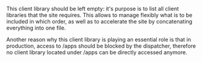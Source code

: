 This client library should be left empty: it's purpose is to list all client libraries that the site requires. This
allows to manage flexibly what is to be included in which order, as well as to accelerate the site by concatenating
everything into one file.

Another reason why this client library is playing an essential role is that in production, access to /apps should be
blocked by the dispatcher, therefore no client library located under /apps can be directly accessed anymore.
